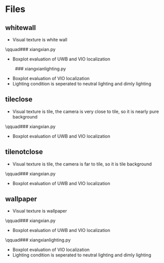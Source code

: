 # Files

## whitewall

* Visual texture is white wall

\qquad### xiangxian.py

* Boxplot evaluation of UWB and VIO localization

$\qquad$### xiangxianlighting.py

* Boxplot evaluation of VIO localization
* Lighting condition is seperated to neutral lighting and dimly lighting

## tileclose

* Visual texture is tile, the camera is very close to tile, so it is nearly pure background

\qquad### xiangxian.py

* Boxplot evaluation of UWB and VIO localization

## tilenotclose

* Visual texture is tile, the camera is far to tile, so it is tile background

\qquad### xiangxian.py

* Boxplot evaluation of UWB and VIO localization

## wallpaper

* Visual texture is wallpaper

\qquad### xiangxian.py

* Boxplot evaluation of UWB and VIO localization

\qquad### xiangxianlighting.py

* Boxplot evaluation of VIO localization
* Lighting condition is seperated to neutral lighting and dimly lighting
